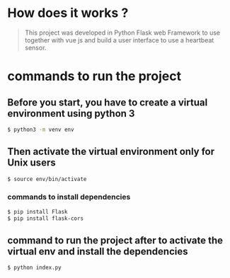 # How does it works ?
> This project was developed in Python Flask web Framework to use together with vue js and build a user interface to use a heartbeat sensor.
# commands to run the project
## Before you start, you have to create a virtual environment using python 3
```bash
$ python3 -m venv env
```
## Then activate the virtual environment only for Unix users
```bash
$ source env/bin/activate
```
### commands to install dependencies
```bash
$ pip install Flask
$ pip install flask-cors
```
## command to run the project after to activate the virtual env and install the dependencies
```bash
$ python index.py
```
